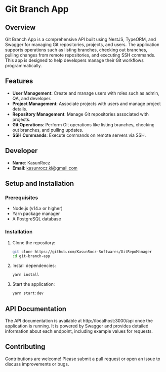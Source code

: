 # Git Branch App

## Overview

Git Branch App is a comprehensive API built using NestJS, TypeORM, and Swagger for managing Git repositories, projects, and users. The application supports operations such as listing branches, checking out branches, pulling changes from remote repositories, and executing SSH commands. This app is designed to help developers manage their Git workflows programmatically.

## Features

- **User Management**: Create and manage users with roles such as admin, QA, and developer.
- **Project Management**: Associate projects with users and manage project details.
- **Repository Management**: Manage Git repositories associated with projects.
- **Git Operations**: Perform Git operations like listing branches, checking out branches, and pulling updates.
- **SSH Commands**: Execute commands on remote servers via SSH.

## Developer

- **Name**: KasunRocz
- **Email**: kasunrocz.kl@gmail.com

## Setup and Installation

### Prerequisites

- Node.js (v14.x or higher)
- Yarn package manager
- A PostgreSQL database

### Installation

1. Clone the repository:
   ```sh
   git clone https://github.com/KasunRocz-Softwares/GitRepoManager
   cd git-branch-app
   
2. Install dependencies:
    ```sh
    yarn install


3. Start the application:
   ```sh
   yarn start:dev


## API Documentation

The API documentation is available at http://localhost:3000/api once the application is running. It is powered by Swagger and provides detailed information about each endpoint, including example values for requests.

## Contributing

Contributions are welcome! Please submit a pull request or open an issue to discuss improvements or bugs.



